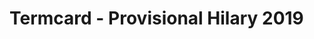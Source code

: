# Termcard - Provisional Hilary 2019

<Calendar styles='calendar.module.css' settings='calendar.json' start='12 January 2020' finish='14 March 2020' title="HT'19"/>